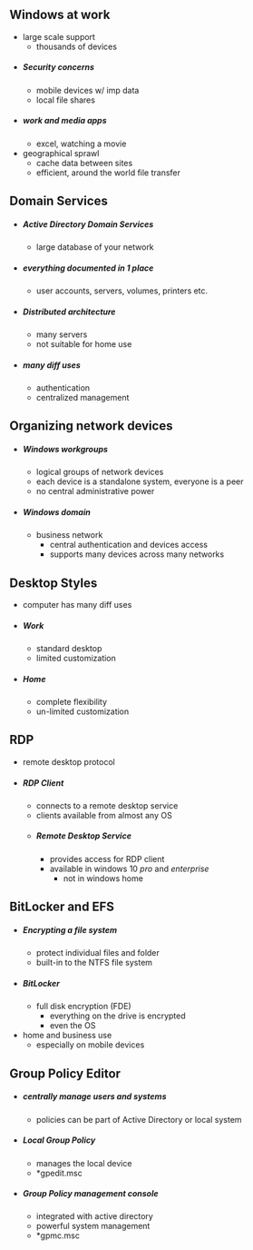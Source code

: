 ## Windows at work 
- large scale support
	- thousands of devices
- ##### Security concerns
	- mobile devices w/ imp data 
	- local file shares
- ##### work and media apps
	- excel, watching a movie
- geographical sprawl
	- cache data between sites
	- efficient, around the world file transfer

## Domain Services
- ##### Active Directory Domain Services
	- large database of your network
- ##### everything documented in 1 place
	- user accounts, servers, volumes, printers etc.
- ##### Distributed architecture
	- many servers
	- not suitable for home use
- ##### many diff uses
	- authentication 
	- centralized management 

## Organizing network devices
- ##### Windows workgroups
	- logical groups of network devices
	- each device is a standalone system, everyone is a peer 
	- no central administrative power
- ##### Windows domain
	- business network
		- central authentication and devices access
		- supports many devices across many networks

## Desktop Styles
- computer has many diff uses
- ##### Work
	- standard desktop
	- limited customization
- ##### Home 
	- complete flexibility
	- un-limited customization

## RDP
- remote desktop protocol
- ##### RDP Client
	- connects to a remote desktop service
	- clients available from almost any OS
  - ##### Remote Desktop Service
	  - provides access for RDP client
	  - available in windows 10 *pro* and *enterprise*
		  - not in windows home

## BitLocker and EFS
- ##### Encrypting a file system
	- protect individual files and folder
	- built-in to the NTFS file system 
- ##### BitLocker 
	- full disk encryption (FDE)
		- everything on the drive is encrypted 
		- even the OS
- home and business use
	- especially on mobile devices

## Group Policy Editor
- ##### centrally manage users and systems
	- policies can be part of Active Directory or local system
- ##### Local Group Policy
	- manages the local device
	- *gpedit.msc
- ##### Group Policy management console
	- integrated with active directory 
	- powerful system management
	- *gpmc.msc
